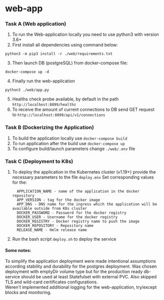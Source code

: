 # web-app
### Task A (Web application)

1. To run the Web-application locally you need to use python3 with version 3.6+ 
2. First install all dependencies using command below:
```apex
python3 -m pip3 install -r ./web/requirements.txt
```
3. Then launch DB (postgreSQL) from docker-compose file:
```apex
docker-compose up -d 
```
4. Finally run the web-application
```apex
python3 ./web/app.py
```
5. Healths check probe available, by default in the path `http://localhost:8899/healthz` 
6. To receive the amount of current connections to DB send GET request to `http://localhost:8899/api/v1/connections`

### Task B (Dockerizing the Application)

1. To build the application locally use `docker-compose build`
2. To run application after the build use `docker-compose up`
3. To configure build/launch parameters change `./web/.env`  file


### Task C (Deployment to K8s)

1. To deploy the application in the Kubernetes cluster (v1.19+) provide the necessary parameters to the file `deploy.env` 
Set corresponding values for the: 
   ```apex
     APPLICATION_NAME - name of the application in the docker repository
     APP_VERSION - tag for the docker image
     APP_DNS - DNS name for the ingress which the application will be available outside from K8s cluster 
     DOCKER_PASSWORD - Password for the docker registry
     DOCKER_USER - Username for the docker registry
     DOCKER_REGISTRY - Docker registry name to push the image
     DOCKER_REPOSITORY - Repository name
     RELEASE_NAME - Helm release name
   ```
   
2. Run the bash script `deploy.sh` to deploy the service

#### Some notes:
To simplify the application deployment were made intentional assumptions according stability and durability for the postgres deployment. Was chosen deployment with emptyDir volume type but for the production ready db-service should be used at least Statefulset with external PVC. Also skipped TLS and wild-card certificates configurations.    
Weren't implemented additional logging for the web-application, try/except blocks and monitoring.   
